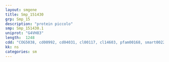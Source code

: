 ```yaml
---
layout: smgene
title: Smp_151430
grp: Smp_15
description: "protein piccolo"
smp: Smp_151430.1
uniprot: "G4VH83"
length:  1248
cdd: "COG5038, cd00992, cd04031, cl00117, cl14603, pfam00168, smart00228, smart00239"
kk: ns
categories: sm
---
```

